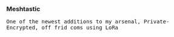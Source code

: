 ### Meshtastic

<tt>One of the newest additions to my arsenal, Private-Encrypted, off frid coms using LoRa</tt>

